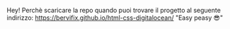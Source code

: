 Hey! Perchè scaricare la repo quando puoi trovare il progetto al seguente indirizzo: https://bervifix.github.io/html-css-digitalocean/ "Easy peasy 😎"
